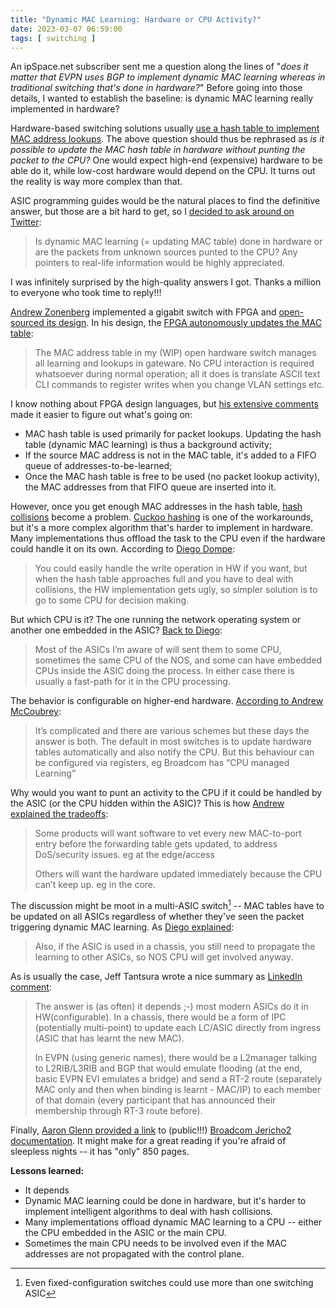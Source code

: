 ```yaml
---
title: "Dynamic MAC Learning: Hardware or CPU Activity?"
date: 2023-03-07 06:59:00
tags: [ switching ]
---
```

An ipSpace.net subscriber sent me a question along the lines of "_does it matter that EVPN uses BGP to implement dynamic MAC learning whereas in traditional switching that's done in hardware?_" Before going into those details, I wanted to establish the baseline: is dynamic MAC learning really implemented in hardware?

Hardware-based switching solutions usually [use a hash table to implement MAC address lookups](/2022/02/packet-forwarding-header-lookup.html). The above question should thus be rephrased as _is it possible to update the MAC hash table in hardware without punting the packet to the CPU?_ One would expect high-end (expensive) hardware to be able do it, while low-cost hardware would depend on the CPU. It turns out the reality is way more complex than that. 
<!--more-->
ASIC programming guides would be the natural places to find the definitive answer, but those are a bit hard to get, so I [decided to ask around on Twitter](https://twitter.com/ioshints/status/1631319387096399872):

> Is dynamic MAC learning (= updating MAC table) done in hardware or are the packets from unknown sources punted to the CPU? Any pointers to real-life information would be highly appreciated.

I was infinitely surprised by the high-quality answers I got. Thanks a million to everyone who took time to reply!!!

[Andrew Zonenberg](https://twitter.com/azonenberg) implemented a gigabit switch with FPGA and [open-sourced its design](https://github.com/azonenberg/latentpacket/tree/master/latentred). In his design, the [FPGA autonomously updates the MAC table](https://twitter.com/azonenberg/status/1631347089736372225):

> The MAC address table in my (WIP) open hardware switch manages all learning and lookups in gateware. No CPU interaction is required whatsoever during normal operation; all it does is translate ASCII text CLI commands to register writes when you change VLAN settings etc.

I know nothing about FPGA design languages, but [his extensive comments](https://github.com/azonenberg/latentpacket/blob/master/latentred/rtl/fabric/MACAddressTable.sv?ts=4#L34) made it easier to figure out what's going on:

* MAC hash table is used primarily for packet lookups. Updating the hash table (dynamic MAC learning) is thus a background activity;
* If the source MAC address is not in the MAC table, it's added to a FIFO queue of addresses-to-be-learned;
* Once the MAC hash table is free to be used (no packet lookup activity), the MAC addresses from that FIFO queue are inserted into it.

However, once you get enough MAC addresses in the hash table, [hash collisions](https://en.wikipedia.org/wiki/Hash_collision) become a problem. [Cuckoo hashing](https://en.wikipedia.org/wiki/Cuckoo_hashing) is one of the workarounds, but it's a more complex algorithm that's harder to implement in hardware. Many implementations thus offload the task to the CPU even if the hardware could handle it on its own. According to [Diego Dompe](https://twitter.com/ddompe/status/1631324559264677891):

> You could easily handle the write operation in HW if you want, but when the hash table approaches full and you have to deal with collisions, the HW implementation gets ugly, so simpler solution is to go to some CPU for decision making.

But which CPU is it? The one running the network operating system or another one embedded in the ASIC? [Back to Diego](https://twitter.com/ddompe/status/1631324207677054977):

> Most of the ASICs I’m aware of will sent them to some CPU, sometimes the same CPU of the NOS, and some can have embedded CPUs inside the ASIC doing the process. In either case there is usually a fast-path for it in the CPU processing.

The behavior is configurable on higher-end hardware. [According to Andrew McCoubrey](https://twitter.com/mccoubr/status/1631322837137989632):

> It’s complicated and there are various schemes but these days the answer is both. The default in most switches is to update hardware tables automatically and also notify the CPU. But this behaviour can be configured via registers, eg Broadcom has “CPU managed Learning”

Why would you want to punt an activity to the CPU if it could be handled by the ASIC (or the CPU hidden within the ASIC)? This is how [Andrew explained the tradeoffs](https://twitter.com/mccoubr/status/1631356239249567745):

> Some products will want software to vet every new MAC-to-port entry before the forwarding table gets updated, to address DoS/security issues. eg at the edge/access
>
> Others will want the hardware updated immediately because the CPU can’t keep up. eg in the core.

The discussion might be moot in a multi-ASIC switch[^MA] -- MAC tables have to be updated on all ASICs regardless of whether they've seen the packet triggering dynamic MAC learning. As [Diego explained](https://twitter.com/ddompe/status/1631324758909263872):

> Also, if the ASIC is used in a chassis, you still need to propagate the learning to other ASICs, so NOS CPU will get involved anyway.

As is usually the case, Jeff Tantsura wrote a nice summary as [LinkedIn comment](https://www.linkedin.com/feed/update/urn:li:activity:7038768712052559872/):

> The answer is (as often) it depends ;-) most modern ASICs do it in HW(configurable). In a chassis, there would be a form of IPC (potentially multi-point) to update each LC/ASIC directly from ingress (ASIC that has learnt the new MAC).
>
> In EVPN (using generic names), there would be a L2manager talking to L2RIB/L3RIB and BGP that would emulate flooding (at the end, basic EVPN EVI emulates a bridge) and send a RT-2 route (separately MAC only and then when binding is learnt - MAC/IP) to each member of that domain (every participant that has announced their membership through RT-3 route before).

Finally, [Aaron Glenn provided a link](https://twitter.com/networkservice/status/1631329668866494467) to (public!!!) [Broadcom Jericho2 documentation](https://docs.broadcom.com/doc/88690-88800-88480-88280-Packet-Processing-Programming-Guide). It might make for a great reading if you're afraid of sleepless nights -- it has "only" 850 pages.

**Lessons learned:**

* It depends
* Dynamic MAC learning could be done in hardware, but it's harder to implement intelligent algorithms to deal with hash collisions.
* Many implementations offload dynamic MAC learning to a CPU -- either the CPU embedded in the ASIC or the main CPU.
* Sometimes the main CPU needs to be involved even if the MAC addresses are not propagated with the control plane.

[^MA]: Even fixed-configuration switches could use more than one switching ASIC